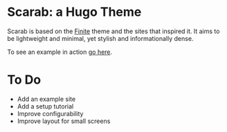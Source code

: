 # Scarab: a Hugo Theme

Scarab is based on the [Finite](https://github.com/lambdafu/hugo-finite/blob/master/README.md) theme and the sites that inspired it. It aims to be lightweight and minimal, yet stylish and informationally dense.

To see an example in action [go here](https://jweisber.github.io/).


# To Do

- Add an example site
- Add a setup tutorial
- Improve configurability
- Improve layout for small screens
